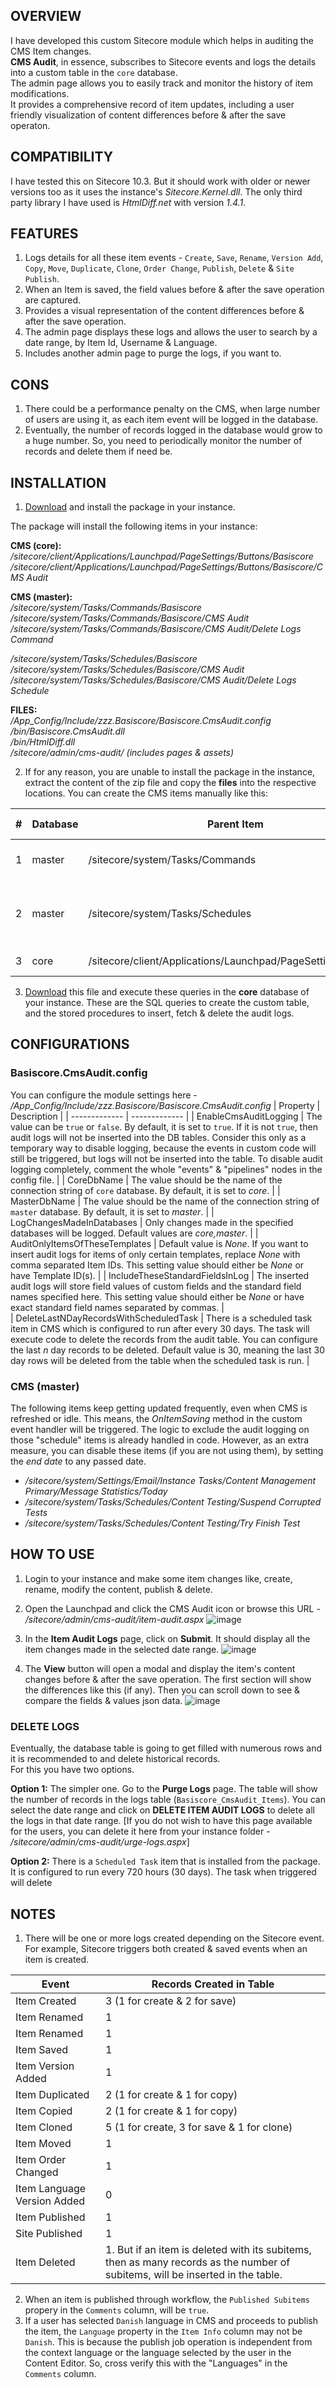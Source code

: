 ## OVERVIEW

I have developed this custom Sitecore module which helps in auditing the CMS Item changes.   
**CMS Audit**, in essence, subscribes to Sitecore events and logs the details into a custom table in the `core` database.   
The admin page allows you to easily track and monitor the history of item modifications.   
It provides a comprehensive record of item updates, including a user friendly visualization of content differences before & after the save operaton.

## COMPATIBILITY
I have tested this on Sitecore 10.3. But it should work with older or newer versions too as it uses the instance's _Sitecore.Kernel.dll_. The only third party library I have used is _HtmlDiff.net_ with version _1.4.1_.

## FEATURES
1. Logs details for all these item events - `Create`, `Save`, `Rename`, `Version Add`, `Copy`, `Move`, `Duplicate`, `Clone`, `Order Change`, `Publish`, `Delete` & `Site Publish`.
2. When an Item is saved, the field values before & after the save operation are captured.
3. Provides a visual representation of the content differences before & after the save operation.
4. The admin page displays these logs and allows the user to search by a date range, by Item Id, Username & Language.
5. Includes another admin page to purge the logs, if you want to.
   
## CONS
1. There could be a performance penalty on the CMS, when large number of users are using it, as each item event will be logged in the database.
2. Eventually, the number of records logged in the database would grow to a huge number. So, you need to periodically monitor the number of records and delete them if need be.
   
## INSTALLATION
1. [Download](https://github.com/joinsukesh/Downloads/blob/main/CMS%20Audit/CMSAudit_v1.zip) and install the package in your instance.

The package will install the following items in your instance:

**CMS (core):**  
_/sitecore/client/Applications/Launchpad/PageSettings/Buttons/Basiscore_  
_/sitecore/client/Applications/Launchpad/PageSettings/Buttons/Basiscore/CMS Audit_  

**CMS (master):**  
_/sitecore/system/Tasks/Commands/Basiscore_  
_/sitecore/system/Tasks/Commands/Basiscore/CMS Audit_  
_/sitecore/system/Tasks/Commands/Basiscore/CMS Audit/Delete Logs Command_

_/sitecore/system/Tasks/Schedules/Basiscore_  
_/sitecore/system/Tasks/Schedules/Basiscore/CMS Audit_  
_/sitecore/system/Tasks/Schedules/Basiscore/CMS Audit/Delete Logs Schedule_    

**FILES:**  
_/App_Config/Include/zzz.Basiscore/Basiscore.CmsAudit.config_  
_/bin/Basiscore.CmsAudit.dll_  
_/bin/HtmlDiff.dll_  
_/sitecore/admin/cms-audit/ (includes pages & assets)_  

2. If for any reason, you are unable to install the package in the instance, extract the content of the zip file and copy the **files** into the respective locations. 
You can create the CMS items manually like this:

|#|Database|Parent Item|Item Name|Template|Field - Value|  
|-|--------|-----------|---------|--------|-------------|  
|1|master|/sitecore/system/Tasks/Commands|Delete Logs Command|/sitecore/templates/System/Tasks/Command |**Type:** Basiscore.CmsAudit.Services.CmsAuditService,Basiscore.CmsAudit<br>**Method:** DeleteItemAuditLogs|  
|2|master|/sitecore/system/Tasks/Schedules|Delete Logs Schedule|/sitecore/templates/System/Tasks/Schedule |**Command:** Commands/Delete Logs Command<br>**Schedule:** `20230101\|99990101\|0\|720:00:00`<br>**Async:** Checked<br><br>![image](https://github.com/joinsukesh/Basiscore/assets/24619393/fafaafeb-14d3-4eb2-9381-b1c20165b279)|  
|3|core|/sitecore/client/Applications/Launchpad/PageSettings/Buttons|CMS Audit|/sitecore/client/Applications/Launchpad/PageSettings/Templates/LaunchPad-Button |**Link:** /sitecore/admin/cms-audit/item-audit.aspx<br>**OpenNewTab:** Checked|

3. [Download](https://github.com/joinsukesh/Downloads/blob/main/CMS%20Audit/CmsAudit.sql) this file and execute these queries in the **core** database of your instance. 
These are the SQL queries to create the custom table, and the stored procedures to insert, fetch & delete the audit logs.

## CONFIGURATIONS
### Basiscore.CmsAudit.config
You can configure the module settings here - _/App_Config/Include/zzz.Basiscore/Basiscore.CmsAudit.config_
| Property  | Description |
| ------------- | ------------- |
| EnableCmsAuditLogging  | The value can be `true` or `false`. By default, it is set to `true`. If it is not `true`, then audit logs will not be inserted into the DB tables. Consider this only as a temporary way to disable logging, because the events in custom code will still be triggered, but logs will not be inserted into the table. To disable audit logging completely, comment the whole "events" & "pipelines" nodes in the config file.  |
| CoreDbName  | The value should be the name of the connection string of `core` database. By default, it is set to _core_. |
| MasterDbName  | The value should be the name of the connection string of `master` database. By default, it is set to _master_. |
| LogChangesMadeInDatabases  | Only changes made in the specified databases will be logged. Default values are _core,master_. |
| AuditOnlyItemsOfTheseTemplates  | Default value is _None_. If you want to insert audit logs for items of only certain templates, replace _None_ with comma separated Item IDs. This setting value should either be _None_ or have Template ID(s). |
| IncludeTheseStandardFieldsInLog  | The inserted audit logs will store field values of custom fields and the standard field names specified here. This setting value should either be _None_ or have exact standard field names separated by commas. |  
| DeleteLastNDayRecordsWithScheduledTask  | There is a scheduled task item in CMS which is configured to run after every 30 days. The task will execute code to delete the records from the audit table. You can configure the last _n_ day records to be deleted. Default value is 30, meaning the last 30 day rows will be deleted from the table when the scheduled task is run. |

### CMS (master)
The following items keep getting updated frequently, even when CMS is refreshed or idle. This means, the _OnItemSaving_ method in the custom event handler will be triggered. The logic to exclude the audit logging on those "schedule" items is already handled in code.
However, as an extra measure, you can disable these items (if you are not using them), by setting the _end date_ to any passed date.
- _/sitecore/system/Settings/Email/Instance Tasks/Content Management Primary/Message Statistics/Today_
- _/sitecore/system/Tasks/Schedules/Content Testing/Suspend Corrupted Tests_
- _/sitecore/system/Tasks/Schedules/Content Testing/Try Finish Test_

## HOW TO USE
1. Login to your instance and make some item changes like, create, rename, modify the content, publish & delete.
2. Open the Launchpad and click the CMS Audit icon or browse this URL - _/sitecore/admin/cms-audit/item-audit.aspx_
![image](https://github.com/joinsukesh/Basiscore/assets/24619393/aa0da4e4-bc41-4cc7-a011-5feb6fc92ed0)

3. In the **Item Audit Logs** page, click on **Submit**. It should display all the item changes made in the selected date range.
![image](https://github.com/joinsukesh/Basiscore/assets/24619393/fdcd35ec-6554-4d94-9247-853b0898b747)

4. The **View** button will open a modal and display the item's content changes before & after the save operation. The first section will show the differences like this (if any). Then you can scroll down to see & compare the fields & values json data.
![image](https://github.com/joinsukesh/Basiscore/assets/24619393/2950d33e-7646-4117-83ad-cdaed517018e)

### DELETE LOGS
Eventually, the database table is going to get filled with numerous rows and it is recommended to and delete historical records.  
For this you have two options.  

**Option 1:** The simpler one. Go to the **Purge Logs** page. The table will show the number of records in the logs table (`Basiscore_CmsAudit_Items`). You can select the date range and click on **DELETE ITEM AUDIT LOGS** to delete all the logs in that date range. [If you do not wish to have this page available for the users, you can delete it here from your instance folder - _/sitecore/admin/cms-audit/urge-logs.aspx_]

**Option 2:** There is a `Scheduled Task` item that is installed from the package. It is configured to run every 720 hours (30 days). The task when triggered will delete

## NOTES
1. There will be one or more logs created depending on the Sitecore event. For example, Sitecore triggers both created & saved events when an item is created.
   
| Event  | Records Created in Table |
| ------------- | ------------- |
|Item Created|3 (1 for create & 2 for save)|
|Item Renamed|1|
|Item Renamed|1|
|Item Saved|1|
|Item Version Added|1|
|Item Duplicated|2 (1 for create & 1 for copy)|
|Item Copied|2 (1 for create & 1 for copy)|
|Item Cloned|5 (1 for create, 3 for save & 1 for clone)|
|Item Moved|1|
|Item Order Changed|1|
|Item Language Version Added|0|
|Item Published|1|
|Site Published|1|
|Item Deleted|1. But if an item is deleted with its subitems, then as many records as the number of subitems, will be inserted in the table.|

2. When an item is published through workflow, the `Published Subitems` propery in the `Comments` column, will be `true`.
3. If a user has selected `Danish` language in CMS and proceeds to publish the item, the `Language` property in the `Item Info` column may not be `Danish`. This is because the publish job operation is independent from the context language or the language selected by the user  in the Content Editor. So, cross verify this with the "Languages" in the `Comments` column.
